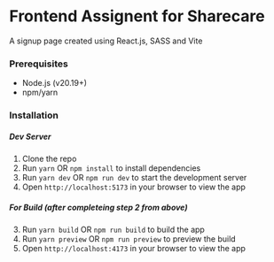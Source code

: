 # Frontend Assignent for Sharecare
A signup page created using React.js, SASS and Vite

### Prerequisites

- Node.js (v20.19+)
- npm/yarn

### Installation
##### Dev Server
1. Clone the repo
2. Run `yarn` OR `npm install` to install dependencies
3. Run `yarn dev` OR `npm run dev` to start the development server
4. Open `http://localhost:5173` in your browser to view the app

##### For Build (after completeing step 2 from above)
3. Run `yarn build` OR `npm run build` to build the app
4. Run `yarn preview` OR `npm run preview` to preview the build
5. Open `http://localhost:4173` in your browser to view the app
